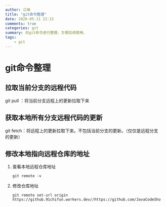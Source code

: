 ```yaml
---
author: 江峰
title: "git命令整理"
date: 2020-05-11 22:15
comments: true
categories: git
summary: 对git命令进行整理，方便后续使用。
tags: 
	- git
---
```


# git命令整理

## 拉取当前分支的远程代码

git pull ：将当前分支远程上的更新拉取下来



## 获取本地所有分支远程代码的更新

git fetch：将远程上的更新拉取下来。不包括当前分支的更新。（仅仅是远程分支的更新）



## 修改本地指向远程仓库的地址

1. 查看本地远程仓库地址

   ```
   git remote -v
   ```

   

2. 修改仓库地址

   ```
   git remote set-url origin https://github.91chifun.workers.dev//https://github.com/JavaCodeShow/JavaCodeShow.github.io.git
   ```

   


